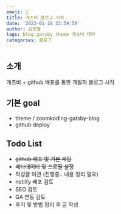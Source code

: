 ```yaml
---
emoji: 🧢
title: 개츠비 블로그 시작
date: '2023-01-10 23:59:59'
author: 김용범
tags: blog gatsby theme 개츠비 테마
categories: 블로그
---
```


## 소개

개츠비 + github 배포를 통한 개발자 블로그 시작

## 기본 goal

- theme / zoomkoding-gatsby-blog
- github deploy

## Todo List

- ~~github 배포 및 기본 세팅~~
- ~~메타데이터 및 프로필 설정~~
- 작성글 이관 (진행중.. 내용 정리 필요)
- netlify 배포 검토
- SEO 검토
- GA 연동 검토
- 후기 및 방법 정리 후 글 작성


```toc
```